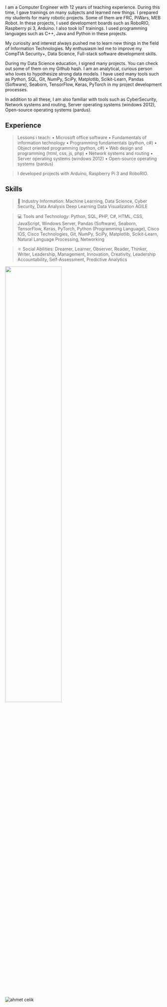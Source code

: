 I am a Computer Engineer with 12 years of teaching experience. During this time, I gave trainings on many subjects and learned new things. I prepared my students for many robotic projects. Some of them are FRC, PiWars, MEB Robot. In these projects, I used development boards such as RoboRIO, Raspberry pi 3, Arduino. I also took IoT trainings. I used programming languages ​​such as C++, Java and Python in these projects.

My curiosity and interest always pushed me to learn new things in the field of Information Technologies. My enthusiasm led me to improve my CompTIA Security+, Data Science, Full-stack software development skills.

During my Data Science education, I signed many projects. You can check out some of them on my Github hash. I am an analytical, curious person who loves to hypothesize strong data models. I have used many tools such as Python, SQL, Git, NumPy, SciPy, Matplotlib, Scikit-Learn, Pandas (Software), Seaborn, TensorFlow, Keras, PyTorch in my project development processes.

In addition to all these, I am also familiar with tools such as Cyber ​​Security, Network systems and routing, Server operating systems (windows 2012), Open-source operating systems (pardus).

## Experience

> Lessons i teach:
 • Microsoft office software
 • Fundamentals of information technology
 • Programming fundamentals (python, c#)
 • Object oriented programming (python, c#)
 • Web design and programming (html, css, js, php)
 • Network systems and routing
 • Server operating systems (windows 2012)
 • Open-source operating systems (pardus)

> I developed projects with Arduino, Raspberry Pi 3 and RoboRIO.

## Skills

> 📱 Industry Information:
 Machine Learning, Data Science, Cyber 
 Security, Data Analysis Deep Learning Data 
 Visualization AGILE 

> 💻 Tools and Technology:
 Python, SQL, PHP, C#, HTML, CSS, 
 JavaScript, Windows Server, Pandas 
 (Software), Seaborn, TensorFlow, Keras, 
 PyTorch, Python (Programming Language), 
 Cisco IOS, Cisco Technologies, Git, NumPy, 
 SciPy, Matplotlib, Scikit-Learn, Natural 
 Language Processing, Networking

> ⚛ Social Abilities:
 Dreamer, Learner, Observer, Reader, 
 Thinker, Writer, Leadership, Management, 
 Innovation, Creativity, Leadership 
 Accountability, Self-Assessment, Predictive Analytics

<img src="https://github-readme-stats.vercel.app/api?username=ahmedclk&show_icons=true&theme=dracula" align='center' width="60%">


<p align="left"> <img src="https://komarev.com/ghpvc/?username=ahmedclk" alt="ahmet celik" /> </p>
